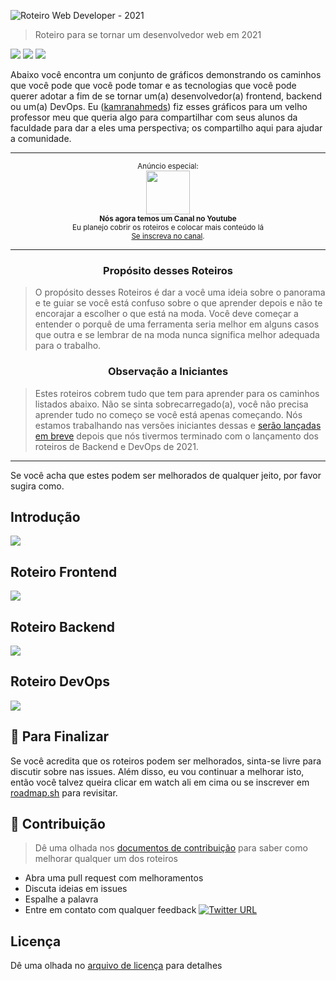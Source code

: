 ![Roteiro Web Developer - 2021](https://i.imgur.com/4u3LK4j.png)

> Roteiro para se tornar um desenvolvedor web em 2021

[![](https://img.shields.io/badge/-Roadmaps%20-0a0a0a.svg?style=flat&colorA=0a0a0a)](http://roadmap.sh)
[![](https://img.shields.io/badge/-Guides-0a0a0a.svg?style=flat&colorA=0a0a0a)](http://roadmap.sh/guides)
[![](https://img.shields.io/badge/%E2%9D%A4-YouTube%20Channel-0a0a0a.svg?style=flat&colorA=0a0a0a)](https://www.youtube.com/channel/UCA0H2KIWgWTwpTFjSxp0now?sub_confirmation=1)

Abaixo você encontra um conjunto de gráficos demonstrando os caminhos que você pode que você pode tomar e as tecnologias que você pode querer adotar a fim de se tornar um(a) desenvolvedor(a) frontend, backend ou um(a) DevOps. Eu ([kamranahmeds](https://github.com/kamranahmedse)) fiz esses gráficos para um velho professor meu que queria algo para compartilhar com seus alunos da faculdade para dar a eles uma perspectiva; os compartilho aqui para ajudar a comunidade.

***

<p align="center">
		<sup>Anúncio especial:</sup>
		<br>
		<a href="https://www.youtube.com/channel/UCA0H2KIWgWTwpTFjSxp0now?sub_confirmation=1">
			<img width="70px" src="https://roadmap.sh/sponsors/youtube.svg">
		</a>
		<br>
		<sub><b>Nós agora temos um Canal no Youtube</b></sub>
		<br>
		<sub>Eu planejo cobrir os roteiros e colocar mais conteúdo lá<br><a href="https://www.youtube.com/channel/UCA0H2KIWgWTwpTFjSxp0now?sub_confirmation=1">Se inscreva no canal</a>.</sub>
</p>

***

<h3 align="center"><strong>Propósito desses Roteiros</strong></h3>

> O propósito desses Roteiros é dar a você uma ideia sobre o panorama e te guiar se você está confuso sobre o que aprender depois e não te encorajar a escolher o que está na moda. Você deve começar a entender o porquê de uma ferramenta seria melhor em alguns casos que outra e se lembrar de na moda nunca significa melhor adequada para o trabalho.

<h3 align="center"><strong>Observação a Iniciantes</strong></h3>

> Estes roteiros cobrem tudo que tem para aprender para os caminhos listados abaixo. Não se sinta sobrecarregado(a), você não precisa aprender tudo no começo se você está apenas começando. Nós estamos trabalhando nas versões iniciantes dessas e [serão lançadas em breve](https://roadmap.sh) depois que nós tivermos terminado com o lançamento dos roteiros de Backend e DevOps de 2021.

***

Se você acha que estes podem ser melhorados de qualquer jeito, por favor sugira como.

## Introdução

![](./img/intro-map.png)

## Roteiro Frontend 

![](./img/frontend-map.png)

## Roteiro Backend

![](./img/backend-map.png)

## Roteiro DevOps

![](./img/devops-map.png)

## 🚦 Para Finalizar

Se você acredita que os roteiros podem ser melhorados, sinta-se livre para discutir sobre nas issues. Além disso, eu vou continuar a melhorar isto, então você talvez queira clicar em watch ali em cima ou se inscrever em [roadmap.sh](http://roadmap.sh) para revisitar.

## 🙌 Contribuição

> Dê uma olhada nos [documentos de contribuição](https://github.com/kamranahmedse/developer-roadmap/blob/master/CONTRIBUTING.md) para saber como melhorar qualquer um dos roteiros

- Abra uma pull request com melhoramentos
- Discuta ideias em issues
- Espalhe a palavra
- Entre em contato com qualquer feedback [![Twitter URL](https://img.shields.io/twitter/url/https/twitter.com/kamranahmedse.svg?style=social&label=Follow%20%40kamranahmedse)](https://twitter.com/kamranahmedse)
 
## Licença

Dê uma olhada no [arquivo de licença](https://github.com/kamranahmedse/developer-roadmap/blob/master/LICENSE) para detalhes
